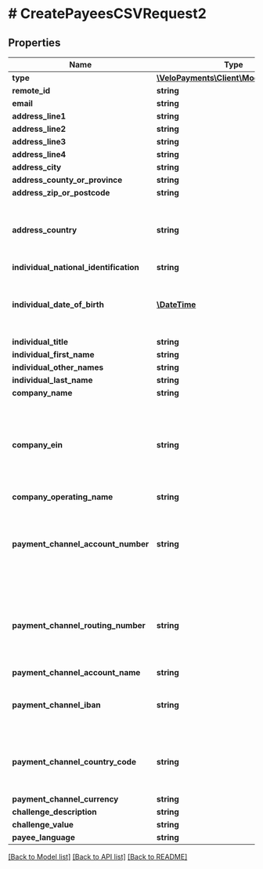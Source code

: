 # # CreatePayeesCSVRequest2

## Properties

Name | Type | Description | Notes
------------ | ------------- | ------------- | -------------
**type** | [**\VeloPayments\Client\Model\PayeeType**](PayeeType.md) |  | 
**remote_id** | **string** |  | 
**email** | **string** |  | 
**address_line1** | **string** |  | 
**address_line2** | **string** |  | [optional] 
**address_line3** | **string** |  | [optional] 
**address_line4** | **string** |  | [optional] 
**address_city** | **string** |  | 
**address_county_or_province** | **string** |  | [optional] 
**address_zip_or_postcode** | **string** |  | 
**address_country** | **string** | Must be a 2 character country code - per ISO 3166-1 | 
**individual_national_identification** | **string** |  | [optional] 
**individual_date_of_birth** | [**\DateTime**](\DateTime.md) | Must not be date in future. Example - 1970-05-20 | [optional] 
**individual_title** | **string** |  | [optional] 
**individual_first_name** | **string** |  | [optional] 
**individual_other_names** | **string** |  | [optional] 
**individual_last_name** | **string** |  | [optional] 
**company_name** | **string** |  | [optional] 
**company_ein** | **string** | Company Tax Id (EIN) must be 9 numeric characters. Must match the regular expression &#x60;&#x60;&#x60;[\\d]{9}&#x60;&#x60;&#x60;. | [optional] 
**company_operating_name** | **string** |  | [optional] 
**payment_channel_account_number** | **string** | Either routing number and account number or only iban must be set | [optional] 
**payment_channel_routing_number** | **string** | Either routing number and account number or only iban must be set | [optional] 
**payment_channel_account_name** | **string** |  | [optional] 
**payment_channel_iban** | **string** | Must match the regular expression &#x60;&#x60;&#x60;^[A-Za-z0-9]+$&#x60;&#x60;&#x60;. | [optional] 
**payment_channel_country_code** | **string** | Must be a 2 character country code - per ISO 3166-1 | [optional] 
**payment_channel_currency** | **string** |  | [optional] 
**challenge_description** | **string** |  | [optional] 
**challenge_value** | **string** |  | [optional] 
**payee_language** | **string** |  | [optional] 

[[Back to Model list]](../../README.md#documentation-for-models) [[Back to API list]](../../README.md#documentation-for-api-endpoints) [[Back to README]](../../README.md)


